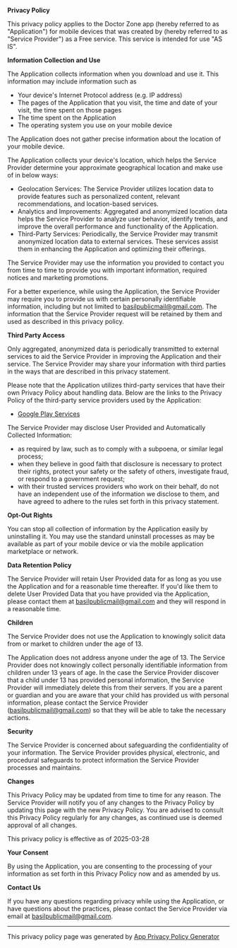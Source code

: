 **Privacy Policy**
 
This privacy policy applies to the Doctor Zone app (hereby referred to as "Application") for mobile devices that was created by (hereby referred to as "Service Provider") as a Free service. This service is intended for use "AS IS".
 
**Information Collection and Use**
 
The Application collects information when you download and use it. This information may include information such as
 
*   Your device's Internet Protocol address (e.g. IP address)
*   The pages of the Application that you visit, the time and date of your visit, the time spent on those pages
*   The time spent on the Application
*   The operating system you use on your mobile device
 
The Application does not gather precise information about the location of your mobile device.
 
The Application collects your device's location, which helps the Service Provider determine your approximate geographical location and make use of in below ways:
 
*   Geolocation Services: The Service Provider utilizes location data to provide features such as personalized content, relevant recommendations, and location-based services.
*   Analytics and Improvements: Aggregated and anonymized location data helps the Service Provider to analyze user behavior, identify trends, and improve the overall performance and functionality of the Application.
*   Third-Party Services: Periodically, the Service Provider may transmit anonymized location data to external services. These services assist them in enhancing the Application and optimizing their offerings.
 
The Service Provider may use the information you provided to contact you from time to time to provide you with important information, required notices and marketing promotions.
 
For a better experience, while using the Application, the Service Provider may require you to provide us with certain personally identifiable information, including but not limited to basilpublicmail@gmail.com. The information that the Service Provider request will be retained by them and used as described in this privacy policy.
 
**Third Party Access**
 
Only aggregated, anonymized data is periodically transmitted to external services to aid the Service Provider in improving the Application and their service. The Service Provider may share your information with third parties in the ways that are described in this privacy statement.
 
Please note that the Application utilizes third-party services that have their own Privacy Policy about handling data. Below are the links to the Privacy Policy of the third-party service providers used by the Application:
 
*   [Google Play Services](https://www.google.com/policies/privacy/)
 
The Service Provider may disclose User Provided and Automatically Collected Information:
 
*   as required by law, such as to comply with a subpoena, or similar legal process;
*   when they believe in good faith that disclosure is necessary to protect their rights, protect your safety or the safety of others, investigate fraud, or respond to a government request;
*   with their trusted services providers who work on their behalf, do not have an independent use of the information we disclose to them, and have agreed to adhere to the rules set forth in this privacy statement.
 
**Opt-Out Rights**
 
You can stop all collection of information by the Application easily by uninstalling it. You may use the standard uninstall processes as may be available as part of your mobile device or via the mobile application marketplace or network.
 
**Data Retention Policy**
 
The Service Provider will retain User Provided data for as long as you use the Application and for a reasonable time thereafter. If you'd like them to delete User Provided Data that you have provided via the Application, please contact them at basilpublicmail@gmail.com and they will respond in a reasonable time.
 
**Children**
 
The Service Provider does not use the Application to knowingly solicit data from or market to children under the age of 13.
 
The Application does not address anyone under the age of 13. The Service Provider does not knowingly collect personally identifiable information from children under 13 years of age. In the case the Service Provider discover that a child under 13 has provided personal information, the Service Provider will immediately delete this from their servers. If you are a parent or guardian and you are aware that your child has provided us with personal information, please contact the Service Provider (basilpublicmail@gmail.com) so that they will be able to take the necessary actions.
 
**Security**
 
The Service Provider is concerned about safeguarding the confidentiality of your information. The Service Provider provides physical, electronic, and procedural safeguards to protect information the Service Provider processes and maintains.
 
**Changes**
 
This Privacy Policy may be updated from time to time for any reason. The Service Provider will notify you of any changes to the Privacy Policy by updating this page with the new Privacy Policy. You are advised to consult this Privacy Policy regularly for any changes, as continued use is deemed approval of all changes.
 
This privacy policy is effective as of 2025-03-28
 
**Your Consent**
 
By using the Application, you are consenting to the processing of your information as set forth in this Privacy Policy now and as amended by us.
 
**Contact Us**
 
If you have any questions regarding privacy while using the Application, or have questions about the practices, please contact the Service Provider via email at basilpublicmail@gmail.com.
 
* * *
 
This privacy policy page was generated by [App Privacy Policy Generator](https://app-privacy-policy-generator.nisrulz.com/)

